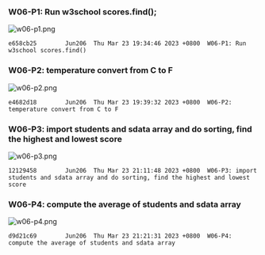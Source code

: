 ### W06-P1: Run w3school scores.find();

![w06-p1.png](https://obsbeppzfkkzhooliozs.supabase.co/storage/v1/object/public/demo-93/md_img/w06/p1.png?t=2023-03-23T11%3A31%3A34.004Zhttps://obsbeppzfkkzhooliozs.supabase.co/storage/v1/object/public/demo-93/md_img/w06/p1.png?t=2023-03-23T11%3A31%3A34.004Z)

```
e658cb25        Jun206  Thu Mar 23 19:34:46 2023 +0800  W06-P1: Run w3school scores.find()
```

### W06-P2: temperature convert from C to F 

![w06-p2.png](https://obsbeppzfkkzhooliozs.supabase.co/storage/v1/object/public/demo-93/md_img/w06/p2.png?t=2023-03-23T11%3A38%3A57.982Z)

```
e4682d18        Jun206  Thu Mar 23 19:39:32 2023 +0800  W06-P2: temperature convert from C to F
```

### W06-P3: import students and sdata array and do sorting, find the highest and lowest score

![w06-p3.png](https://obsbeppzfkkzhooliozs.supabase.co/storage/v1/object/public/demo-93/md_img/w06/p3.png?t=2023-03-23T13%3A10%3A21.172Z)

```
12129458        Jun206  Thu Mar 23 21:11:48 2023 +0800  W06-P3: import students and sdata array and do sorting, find the highest and lowest score
```

### W06-P4: compute the average of students and sdata array

![w06-p4.png](https://obsbeppzfkkzhooliozs.supabase.co/storage/v1/object/public/demo-93/md_img/w06/p4.png?t=2023-03-23T13%3A20%3A11.892Z)

```
d9d21c69        Jun206  Thu Mar 23 21:21:31 2023 +0800  W06-P4:
compute the average of students and sdata array
```
